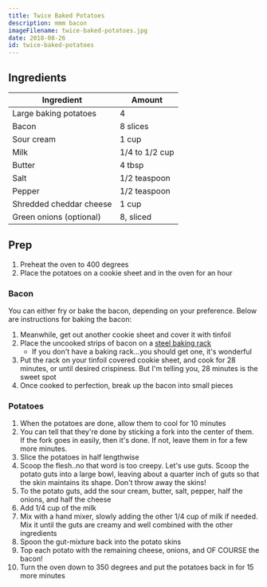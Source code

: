 ```yaml
---
title: Twice Baked Potatoes
description: mmm bacon
imageFilename: twice-baked-potatoes.jpg
date: 2018-08-26
id: twice-baked-potatoes
---
```


## Ingredients

| Ingredient              | Amount         |
| ----------------------- | -------------- |
| Large baking potatoes   | 4              |
| Bacon                   | 8 slices       |
| Sour cream              | 1 cup          |
| Milk                    | 1/4 to 1/2 cup |
| Butter                  | 4 tbsp         |
| Salt                    | 1/2 teaspoon   |
| Pepper                  | 1/2 teaspoon   |
| Shredded cheddar cheese | 1 cup          |
| Green onions (optional) | 8, sliced      |

## Prep

1. Preheat the oven to 400 degrees
1. Place the potatoes on a cookie sheet and in the oven for an hour

### Bacon

You can either fry or bake the bacon, depending on your preference. Below are instructions for baking the bacon:

1. Meanwhile, get out another cookie sheet and cover it with tinfoil
1. <span>Place the uncooked strips of bacon on a [steel baking rack][amazon-baking-rack]</span>
   - If you don't have a baking rack...you should get one, it's wonderful
1. Put the rack on your tinfoil covered cookie sheet, and cook for 28 minutes, or until desired crispiness. But I'm telling you, 28 minutes is the sweet spot
1. Once cooked to perfection, break up the bacon into small pieces

[amazon-baking-rack]: https://www.amazon.com/gp/product/B017MWU59Y/ref=oh_aui_detailpage_o08_s00?ie=UTF8&psc=1&pldnSite=1

### Potatoes

1. When the potatoes are done, allow them to cool for 10 minutes
1. You can tell that they're done by sticking a fork into the center of them. If the fork goes in easily, then it's done. If not, leave them in for a few more minutes.
1. Slice the potatoes in half lengthwise
1. Scoop the flesh..no that word is too creepy. Let's use guts. Scoop the potato guts into a large bowl, leaving about a quarter inch of guts so that the skin maintains its shape. Don't throw away the skins!
1. To the potato guts, add the sour cream, butter, salt, pepper, half the onions, and half the cheese
1. Add 1/4 cup of the milk
1. Mix with a hand mixer, slowly adding the other 1/4 cup of milk if needed. Mix it until the guts are creamy and well combined with the other ingredients
1. Spoon the gut-mixture back into the potato skins
1. Top each potato with the remaining cheese, onions, and OF COURSE the bacon!
1. Turn the oven down to 350 degrees and put the potatoes back in for 15 more minutes
